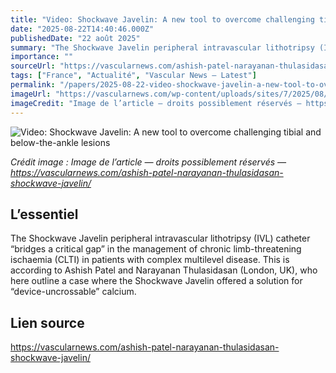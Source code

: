```yaml
---
title: "Video: Shockwave Javelin: A new tool to overcome challenging tibial and below-the-ankle lesions"
date: "2025-08-22T14:40:46.000Z"
publishedDate: "22 août 2025"
summary: "The Shockwave Javelin peripheral intravascular lithotripsy (IVL) catheter “bridges a critical gap” in the management of chronic limb-threatening ischaemia (CLTI) in patients with complex multilevel disease. This is according to Ashish Patel and Narayanan Thulasidasan (London, UK), who here outline a case where the Shockwave Javelin offered a solution for “device-uncrossable” calcium."
importance: ""
sourceUrl: "https://vascularnews.com/ashish-patel-narayanan-thulasidasan-shockwave-javelin/"
tags: ["France", "Actualité", "Vascular News — Latest"]
permalink: "/papers/2025-08-22-video-shockwave-javelin-a-new-tool-to-overcome-challenging-tibial-and-below-the-ankle-lesions"
imageUrl: "https://vascularnews.com/wp-content/uploads/sites/7/2025/08/Shockwave-Studio-Website.png"
imageCredit: "Image de l’article — droits possiblement réservés — https://vascularnews.com/ashish-patel-narayanan-thulasidasan-shockwave-javelin/"
---
```


![Video: Shockwave Javelin: A new tool to overcome challenging tibial and below-the-ankle lesions](https://vascularnews.com/wp-content/uploads/sites/7/2025/08/Shockwave-Studio-Website.png)

*Crédit image : Image de l’article — droits possiblement réservés — https://vascularnews.com/ashish-patel-narayanan-thulasidasan-shockwave-javelin/*

## L’essentiel

The Shockwave Javelin peripheral intravascular lithotripsy (IVL) catheter “bridges a critical gap” in the management of chronic limb-threatening ischaemia (CLTI) in patients with complex multilevel disease. This is according to Ashish Patel and Narayanan Thulasidasan (London, UK), who here outline a case where the Shockwave Javelin offered a solution for “device-uncrossable” calcium.

## Lien source

https://vascularnews.com/ashish-patel-narayanan-thulasidasan-shockwave-javelin/
